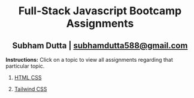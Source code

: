# <center>Full-Stack Javascript Bootcamp Assignments</center>
## <center>Subham Dutta | subhamdutta588@gmail.com</center>

**Instructions:** Click on a topic to view all assignments regarding that particular topic.

1. [HTML CSS](./HTML_CSS.md)

2. [Tailwind CSS](./TAILWIND.md)
